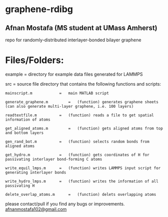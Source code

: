 # graphene-rdibg
## Afnan Mostafa (MS student at UMass Amherst)

repo for randomly-distributed interlayer-bonded bilayer graphene

# Files/Folders:

example 				= 	directory for example data files generated for LAMMPS

src 					=	source file directory that contains the following functions and scripts:

	mainscript.m 			= 	main MATLAB script

	generate_graphene.m 		= 	(function) generates graphene sheets (can also generate multi-layer graphene, i.e. 100 layers)

	readtextfile.m 			= 	(function) reads a file to get spatial information of atoms

	get_aligned_atoms.m 		= 	(function) gets aligned atoms from top and bottom layers

	gen_rand_bot.m 			= 	(function) selects random bonds from aligned atoms

	get_hydro.m 			= 	(function) gets coordinates of H for passivating interlayer bond-forming C atoms

	write_equil_lmps.m 		= 	(function) writes LAMMPS input script for generating interlayer bonds

	write_hydro_lmps.m 		= 	(function) writes the information of all passivating H

	delete_overlap_atoms.m 		= 	(function) delets overlapping atoms

please contact/pull if you find any bugs or improvements.
afnanmostafa102@gmail.com
